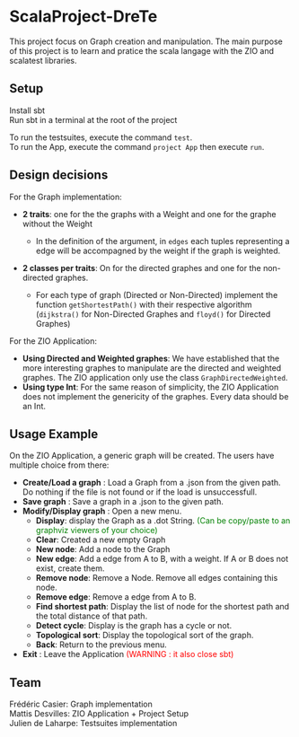 # ScalaProject-DreTe

This project focus on Graph creation and manipulation. The main purpose of this project is to learn and pratice the scala langage with the ZIO and scalatest libraries.

## Setup

Install sbt \
Run sbt in a terminal at the root of the project

To run the testsuites, execute the command ```test```.\
To run the App, execute the command ```project App``` then execute ```run```.

## Design decisions

For the Graph implementation: 
- **2 traits**: one for the the graphs with a Weight and one for the graphe without the Weight
    - In the definition of the argument, in ```edges``` each tuples representing a edge will be accompagned by the weight if the graph is weighted.

- **2 classes per traits**: On for the directed graphes and one for the non-directed graphes.
    - For each type of graph (Directed or Non-Directed) implement the function ```getShortestPath()``` with their respective algorithm (```dijkstra()``` for Non-Directed Graphes and  ```floyd()``` for Directed Graphes)

For the ZIO Application:
- **Using Directed and Weighted graphes**: We have established that the more interesting graphes to manipulate are the directed and weighted graphes. The ZIO application only use the class ```GraphDirectedWeighted```.
- **Using type Int**: For the same reason of simplicity, the ZIO Application does not implement the genericity of the graphes. Every data should be an Int.

## Usage Example

On the ZIO Application, a generic graph will be created. The users have multiple choice from there:
- **Create/Load a graph** : Load a Graph from a .json from the given path. Do nothing if the file is not found or if the load is unsuccessfull.
- **Save graph** : Save a graph in a .json to the given path.
- **Modify/Display graph** : Open a new menu.
    - **Display**: display the Graph as a .dot String. <span style="color:green">(Can be copy/paste to an graphviz viewers of your choice)</span>
    - **Clear**: Created a new empty Graph
    - **New node**: Add a node to the Graph
    - **New edge**: Add a edge from A to B, with a weight. If A or B does not exist, create them.
    - **Remove node**: Remove a Node. Remove all edges containing this node.
    - **Remove edge**: Remove a edge from A to B.
    - **Find shortest path**: Display the list of node for the shortest path and the total distance of that path.
    - **Detect cycle**: Display is the graph has a cycle or not.
    - **Topological sort**: Display the topological sort of the graph.
    - **Back**: Return to the previous menu.
- **Exit** : Leave the Application <span style="color:red">(WARNING : it also close sbt)</span>

## Team

Frédéric Casier: Graph implementation \
Mattis Desvilles: ZIO Application + Project Setup\
Julien de Laharpe: Testsuites implementation